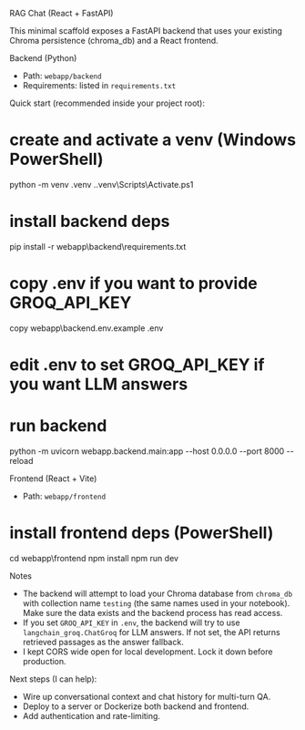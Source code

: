 RAG Chat (React + FastAPI)

This minimal scaffold exposes a FastAPI backend that uses your existing Chroma persistence (chroma_db) and a React frontend.

Backend (Python)

- Path: `webapp/backend`
- Requirements: listed in `requirements.txt`

Quick start (recommended inside your project root):

# create and activate a venv (Windows PowerShell)
python -m venv .venv
.\.venv\Scripts\Activate.ps1

# install backend deps
pip install -r webapp\backend\requirements.txt

# copy .env if you want to provide GROQ_API_KEY
copy webapp\backend\.env.example .env
# edit .env to set GROQ_API_KEY if you want LLM answers

# run backend
python -m uvicorn webapp.backend.main:app --host 0.0.0.0 --port 8000 --reload

Frontend (React + Vite)

- Path: `webapp/frontend`

# install frontend deps (PowerShell)
cd webapp\frontend
npm install
npm run dev

Notes
- The backend will attempt to load your Chroma database from `chroma_db` with collection name `testing` (the same names used in your notebook). Make sure the data exists and the backend process has read access.
- If you set `GROQ_API_KEY` in `.env`, the backend will try to use `langchain_groq.ChatGroq` for LLM answers. If not set, the API returns retrieved passages as the answer fallback.
- I kept CORS wide open for local development. Lock it down before production.

Next steps (I can help):
- Wire up conversational context and chat history for multi-turn QA.
- Deploy to a server or Dockerize both backend and frontend.
- Add authentication and rate-limiting.
